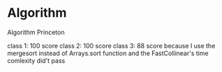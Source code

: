 # Algorithm
Algorithm Princeton

class 1: 100 score
class 2: 100 score
class 3: 88 score because I use the mergesort instead of Arrays.sort function and the FastCollinear's time comlexity did't pass 
